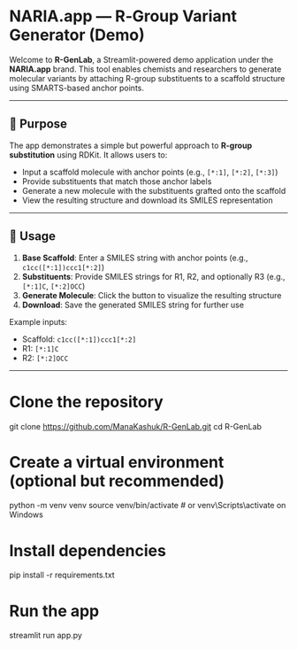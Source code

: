 # NARIA.app — R‑Group Variant Generator (Demo)

Welcome to **R-GenLab**, a Streamlit-powered demo application under the **NARIA.app** brand. This tool enables chemists and researchers to generate molecular variants by attaching R-group substituents to a scaffold structure using SMARTS-based anchor points.

---

## 🚀 Purpose

The app demonstrates a simple but powerful approach to **R-group substitution** using RDKit. It allows users to:
- Input a scaffold molecule with anchor points (e.g., `[*:1]`, `[*:2]`, `[*:3]`)
- Provide substituents that match those anchor labels
- Generate a new molecule with the substituents grafted onto the scaffold
- View the resulting structure and download its SMILES representation

---

## 🧪 Usage

1. **Base Scaffold**: Enter a SMILES string with anchor points (e.g., `c1cc([*:1])ccc1[*:2]`)
2. **Substituents**: Provide SMILES strings for R1, R2, and optionally R3 (e.g., `[*:1]C`, `[*:2]OCC`)
3. **Generate Molecule**: Click the button to visualize the resulting structure
4. **Download**: Save the generated SMILES string for further use

Example inputs:
- Scaffold: `c1cc([*:1])ccc1[*:2]`
- R1: `[*:1]C`
- R2: `[*:2]OCC`

---

# Clone the repository
git clone https://github.com/ManaKashuk/R-GenLab.git
cd R-GenLab

# Create a virtual environment (optional but recommended)
python -m venv venv
source venv/bin/activate  # or venv\\Scripts\\activate on Windows

# Install dependencies
pip install -r requirements.txt

# Run the app
streamlit run app.py
